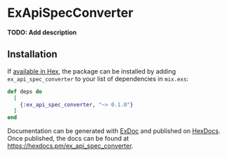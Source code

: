 # ExApiSpecConverter

**TODO: Add description**

## Installation

If [available in Hex](https://hex.pm/docs/publish), the package can be installed
by adding `ex_api_spec_converter` to your list of dependencies in `mix.exs`:

```elixir
def deps do
  [
    {:ex_api_spec_converter, "~> 0.1.0"}
  ]
end
```

Documentation can be generated with [ExDoc](https://github.com/elixir-lang/ex_doc)
and published on [HexDocs](https://hexdocs.pm). Once published, the docs can
be found at <https://hexdocs.pm/ex_api_spec_converter>.

